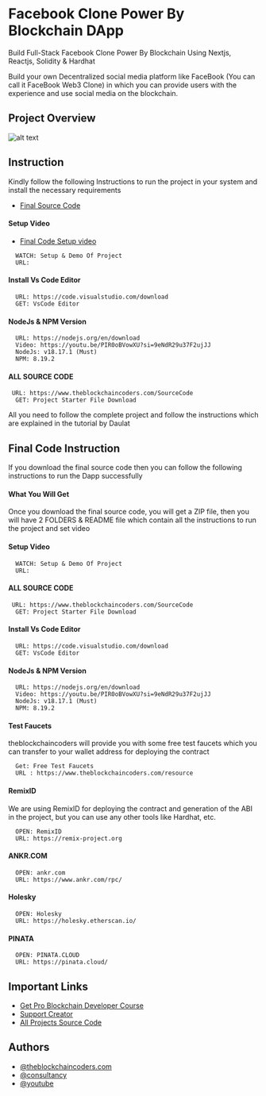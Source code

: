 # Facebook Clone Power By Blockchain DApp

Build Full-Stack Facebook Clone Power By Blockchain Using Nextjs, Reactjs, Solidity & Hardhat

Build your own Decentralized social media platform like FaceBook (You can call it FaceBook Web3 Clone) in which you can provide users with the experience and use social media on the blockchain.

## Project Overview

![alt text](https://www.daulathussain.com/wp-content/uploads/2023/11/blockchain-facebook-dapp.jpg)

## Instruction

Kindly follow the following Instructions to run the project in your system and install the necessary requirements

- [Final Source Code](https://www.theblockchaincoders.com/sourceCode/build-social-media-website-using-html-css-javascript)

#### Setup Video

- [Final Code Setup video](https://youtu.be/9gV6Xe4BhAY?si=1XhWsbDu7DjQGArH)

```
  WATCH: Setup & Demo Of Project
  URL:
```

#### Install Vs Code Editor

```
  URL: https://code.visualstudio.com/download
  GET: VsCode Editor
```

#### NodeJs & NPM Version

```
  URL: https://nodejs.org/en/download
  Video: https://youtu.be/PIR0oBVowXU?si=9eNdR29u37F2ujJJ
  NodeJs: v18.17.1 (Must)
  NPM: 8.19.2
```

#### ALL SOURCE CODE

```
 URL: https://www.theblockchaincoders.com/SourceCode
  GET: Project Starter File Download
```

All you need to follow the complete project and follow the instructions which are explained in the tutorial by Daulat

## Final Code Instruction

If you download the final source code then you can follow the following instructions to run the Dapp successfully

#### What You Will Get

Once you download the final source code, you will get a ZIP file, then you will have 2 FOLDERS & README file which contain all the instructions to run the project and set video

#### Setup Video

```
  WATCH: Setup & Demo Of Project
  URL:
```

#### ALL SOURCE CODE

```
 URL: https://www.theblockchaincoders.com/SourceCode
  GET: Project Starter File Download
```

#### Install Vs Code Editor

```
  URL: https://code.visualstudio.com/download
  GET: VsCode Editor
```

#### NodeJs & NPM Version

```
  URL: https://nodejs.org/en/download
  Video: https://youtu.be/PIR0oBVowXU?si=9eNdR29u37F2ujJJ
  NodeJs: v18.17.1 (Must)
  NPM: 8.19.2
```

#### Test Faucets

theblockchaincoders will provide you with some free test faucets which you can transfer to your wallet address for deploying the contract

```
  Get: Free Test Faucets
  URL : https://www.theblockchaincoders.com/resource
```

#### RemixID

We are using RemixID for deploying the contract and generation of the ABI in the project, but you can use any other tools like Hardhat, etc.

```
  OPEN: RemixID
  URL: https://remix-project.org
```

#### ANKR.COM

```
  OPEN: ankr.com
  URL: https://www.ankr.com/rpc/
```

#### Holesky

```
  OPEN: Holesky
  URL: https://holesky.etherscan.io/
```

#### PINATA

```
  OPEN: PINATA.CLOUD
  URL: https://pinata.cloud/
```

## Important Links

- [Get Pro Blockchain Developer Course](https://www.theblockchaincoders.com/pro-nft-marketplace)
- [Support Creator](https://bit.ly/Support-Creator)
- [All Projects Source Code](https://www.theblockchaincoders.com/SourceCode)

## Authors

- [@theblockchaincoders.com](https://www.theblockchaincoders.com/)
- [@consultancy](https://www.theblockchaincoders.com/consultancy)
- [@youtube](https://www.youtube.com/@daulathussain)
